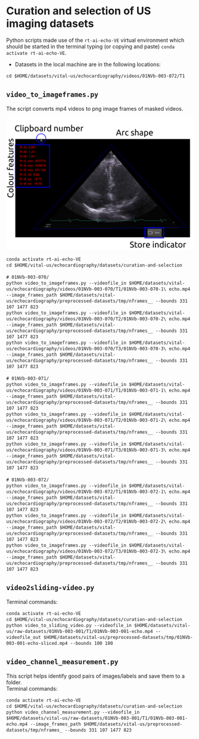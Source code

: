 # Curation and selection of US imaging datasets
Python scripts made use of the `rt-ai-echo-VE` virtual environment which should be started in the terminal typing (or copying and paste) `conda activate rt-ai-echo-VE`.
* Datasets in the local machine are in the following locations:
``` 
cd $HOME/datasets/vital-us/echocardiography/videos/01NVb-003-072/T1
```

## `video_to_imageframes.py`
The script converts mp4 videos to png image frames of masked videos.

![fig](masked-captured-image-frame-v00.png)

``` 
conda activate rt-ai-echo-VE
cd $HOME/vital-us/echocardiography/datasets/curation-and-selection

# 01NVb-003-070/
python video_to_imageframes.py --videofile_in $HOME/datasets/vital-us/echocardiography/videos/01NVb-003-070/T1/01NVb-003-070-1\ echo.mp4 --image_frames_path $HOME/datasets/vital-us/echocardiography/preprocessed-datasets/tmp/nframes__ --bounds 331 107 1477 823
python video_to_imageframes.py --videofile_in $HOME/datasets/vital-us/echocardiography/videos/01NVb-003-070/T2/01NVb-003-070-2\ echo.mp4 --image_frames_path $HOME/datasets/vital-us/echocardiography/preprocessed-datasets/tmp/nframes__ --bounds 331 107 1477 823
python video_to_imageframes.py --videofile_in $HOME/datasets/vital-us/echocardiography/videos/01NVb-003-070/T3/01NVb-003-070-3\ echo.mp4 --image_frames_path $HOME/datasets/vital-us/echocardiography/preprocessed-datasets/tmp/nframes__ --bounds 331 107 1477 823

# 01NVb-003-071/
python video_to_imageframes.py --videofile_in $HOME/datasets/vital-us/echocardiography/videos/01NVb-003-071/T1/01NVb-003-071-1\ echo.mp4 --image_frames_path $HOME/datasets/vital-us/echocardiography/preprocessed-datasets/tmp/nframes__ --bounds 331 107 1477 823
python video_to_imageframes.py --videofile_in $HOME/datasets/vital-us/echocardiography/videos/01NVb-003-071/T2/01NVb-003-071-2\ echo.mp4 --image_frames_path $HOME/datasets/vital-us/echocardiography/preprocessed-datasets/tmp/nframes__ --bounds 331 107 1477 823
python video_to_imageframes.py --videofile_in $HOME/datasets/vital-us/echocardiography/videos/01NVb-003-071/T3/01NVb-003-071-3\ echo.mp4 --image_frames_path $HOME/datasets/vital-us/echocardiography/preprocessed-datasets/tmp/nframes__ --bounds 331 107 1477 823

# 01NVb-003-072/
python video_to_imageframes.py --videofile_in $HOME/datasets/vital-us/echocardiography/videos/01NVb-003-072/T1/01NVb-003-072-1\ echo.mp4 --image_frames_path $HOME/datasets/vital-us/echocardiography/preprocessed-datasets/tmp/nframes__ --bounds 331 107 1477 823
python video_to_imageframes.py --videofile_in $HOME/datasets/vital-us/echocardiography/videos/01NVb-003-072/T2/01NVb-003-072-2\ echo.mp4 --image_frames_path $HOME/datasets/vital-us/echocardiography/preprocessed-datasets/tmp/nframes__ --bounds 331 107 1477 823
python video_to_imageframes.py --videofile_in $HOME/datasets/vital-us/echocardiography/videos/01NVb-003-072/T3/01NVb-003-072-3\ echo.mp4 --image_frames_path $HOME/datasets/vital-us/echocardiography/preprocessed-datasets/tmp/nframes__ --bounds 331 107 1477 823
```

## `video2sliding-video.py`
Terminal commands:
```
conda activate rt-ai-echo-VE
cd $HOME/vital-us/echocardiography/datasets/curation-and-selection
python video_to_sliding_video.py --videofile_in $HOME/datasets/vital-us/raw-datasets/01NVb-003-001/T1/01NVb-003-001-echo.mp4 --videofile_out $HOME/datasets/vital-us/preprocessed-datasets/tmp/01NVb-003-001-echo-sliced.mp4 --bounds 100 100  
```

## `video_channel_measurement.py`
This script helps identify good pairs of images/labels and save them to a folder.   
Terminal commands:
``` 
conda activate rt-ai-echo-VE
cd $HOME/vital-us/echocardiography/datasets/curation-and-selection
python video_channel_measurement.py --videofile_in $HOME/datasets/vital-us/raw-datasets/01NVb-003-001/T1/01NVb-003-001-echo.mp4 --image_frames_path $HOME/datasets/vital-us/preprocessed-datasets/tmp/nframes_ --bounds 331 107 1477 823
```